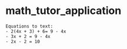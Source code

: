 # math_tutor_application

    Equations to text:
    - 2(4x + 3) + 6= 9 - 4x
    - 3x + 2 = 9 - 4x
    - 2x - 2 = 10
